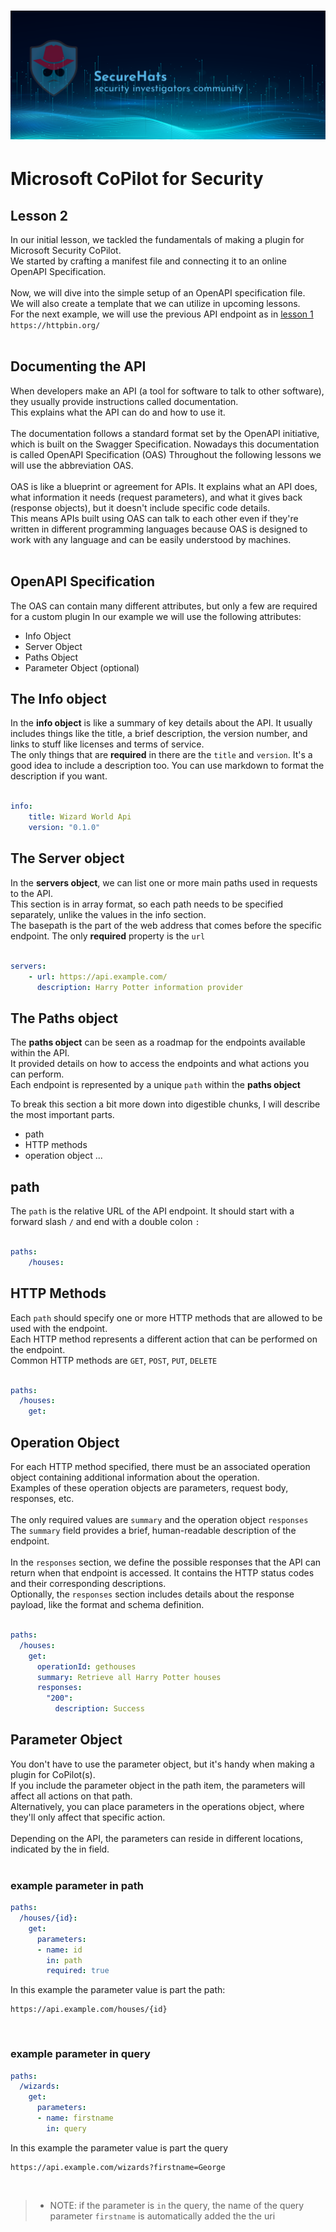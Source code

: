 ![logo](/images/sh-banner.png)
=========

# Microsoft CoPilot for Security

## Lesson 2

In our initial lesson, we tackled the fundamentals of making a plugin for Microsoft Security CoPilot.  
We started by crafting a manifest file and connecting it to an online OpenAPI Specification.  
<br>
Now, we will dive into the simple setup of an OpenAPI specification file.  
We will also create a template that we can utilize in upcoming lessons.  
For the next example, we will use the previous API endpoint as in [lesson 1](/Lesson%201/README.md) `https://httpbin.org/`  
<br>

## Documenting the API

When developers make an API (a tool for software to talk to other software), they usually provide instructions called documentation.  
This explains what the API can do and how to use it.   
<br>
The documentation follows a standard format set by the OpenAPI initiative, which is built on the Swagger Specification. Nowadays this documentation is called OpenAPI Specification (OAS) Throughout the following lessons we will use the abbreviation OAS.  
<br>
OAS is like a blueprint or agreement for APIs. It explains what an API does, what information it needs (request parameters), and what it gives back (response objects), but it doesn't include specific code details.  
This means APIs built using OAS can talk to each other even if they're written in different programming languages because OAS is designed to work with any language and can be easily understood by machines.  
<br>

## OpenAPI Specification

The OAS can contain many different attributes, but only a few are required for a custom plugin
In our example we will use the following attributes:
- Info Object
- Server Object
- Paths Object
- Parameter Object (optional)

## The Info object

In the **info object** is like a summary of key details about the API. It usually includes things like the title, a brief description, the version number, and links to stuff like licenses and terms of service.  
The only things that are **required** in there are the `title` and `version`. It's a good idea to include a description too. You can use markdown to format the description if you want.    
<br>
```yaml
info:
    title: Wizard World Api
    version: "0.1.0"
```

## The Server object

In the **servers object**, we can list one or more main paths used in requests to the API.  
This section is in array format, so each path needs to be specified separately, unlike the values in the info section.  
The basepath is the part of the web address that comes before the specific endpoint. The only **required** property is the `url`  
<br>
```yaml
servers:
    - url: https://api.example.com/
      description: Harry Potter information provider
```

## The Paths object

The **paths object** can be seen as a roadmap for the endpoints available within the API.  
It provided details on how to access the endpoints and what actions you can perform.  
Each endpoint is represented by a unique `path` within the **paths object**

To break this section a bit more down into digestible chunks, I will describe the most important parts.  
- path
- HTTP methods
- operation object
...

## path

The `path` is the relative URL of the API endpoint. It should start with a forward slash `/` and end with a double colon `:`  
<br>
```yaml
paths:
    /houses:
```

## HTTP Methods

Each `path` should specify one or more HTTP methods that are allowed to be used with the endpoint.  
Each HTTP method represents a different action that can be performed on the endpoint.  
Common HTTP methods are `GET`, `POST`, `PUT`, `DELETE`  
<br>
```yaml
paths:
  /houses:
    get:
```

## Operation Object

For each HTTP method specified, there must be an associated operation object containing additional information about the operation.  
Examples of these operation objects are parameters, request body, responses, etc.  
<br>
The only required values are `summary` and the operation object `responses`  
The `summary` field provides a brief, human-readable description of the endpoint.  
<br>
In the `responses` section, we define the possible responses that the API can return when that endpoint is accessed. It contains the HTTP status codes and their corresponding descriptions.  
Optionally, the `responses` section includes details about the response payload, like the format and schema definition.  
<br>
```yaml
paths:
  /houses:
    get:
      operationId: gethouses
      summary: Retrieve all Harry Potter houses
      responses:
        "200":
          description: Success
```

## Parameter Object

You don't have to use the parameter object, but it's handy when making a plugin for CoPilot(s).  
If you include the parameter object in the path item, the parameters will affect all actions on that path.  
Alternatively, you can place parameters in the operations object, where they'll only affect that specific action.  
<br>
Depending on the API, the parameters can reside in different locations, indicated by the in field.  
<br>

### example parameter in **path**

```yaml
paths:
  /houses/{id}:
    get:
      parameters:
      - name: id
        in: path
        required: true
```

In this example the parameter value is part the path:
```
https://api.example.com/houses/{id}
```
<br>

### example parameter in **query**

```yaml
paths:
  /wizards:
    get:
      parameters:
      - name: firstname
        in: query
```

In this example the parameter value is part the query

```
https://api.example.com/wizards?firstname=George
```
<br>

>- NOTE: if the parameter is `in` the query, the name of the query parameter `firstname` is automatically added the the uri

